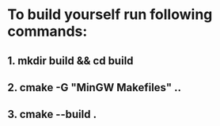 # To build yourself run following commands:
## 1. mkdir build && cd build
## 2. cmake -G "MinGW Makefiles" ..
## 3. cmake --build .
